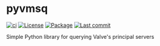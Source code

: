 # pyvmsq

[![ci](https://img.shields.io/github/actions/workflow/status/cetteup/pyvmsq/ci.yml?label=ci)](https://github.com/cetteup/pyvmsq/actions?query=workflow%3Aci)
[![License](https://img.shields.io/github/license/cetteup/pyvmsq)](/LICENSE)
[![Package](https://img.shields.io/pypi/v/pyvmsq)](https://pypi.org/project/pyvmsq/)
[![Last commit](https://img.shields.io/github/last-commit/cetteup/pyvmsq)](https://github.com/cetteup/pyvmsq/commits/main)

Simple Python library for querying Valve's principal servers
